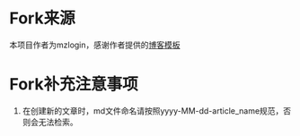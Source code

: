 # Fork来源
本项目作者为mzlogin，感谢作者提供的[博客模板](https://github.com/mzlogin/mzlogin.github.io)

# Fork补充注意事项
1. 在创建新的文章时，md文件命名请按照yyyy-MM-dd-article_name规范，否则会无法检索。